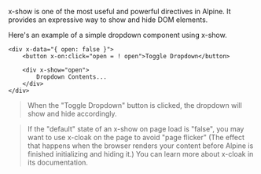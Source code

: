 x-show is one of the most useful and powerful directives in Alpine. It provides an expressive way to show and hide DOM elements.

Here's an example of a simple dropdown component using x-show.

```
<div x-data="{ open: false }">
    <button x-on:click="open = ! open">Toggle Dropdown</button>
 
    <div x-show="open">
        Dropdown Contents...
    </div>
</div>
```

> When the "Toggle Dropdown" button is clicked, the dropdown will show and hide accordingly.

> If the "default" state of an x-show on page load is "false", you may want to use x-cloak on the page to avoid "page flicker" (The effect that happens when the browser renders your content before Alpine is finished initializing and hiding it.) You can learn more about x-cloak in its documentation.
